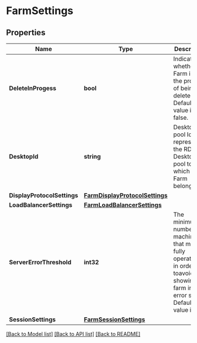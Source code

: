 # FarmSettings

## Properties

Name | Type | Description | Notes
------------ | ------------- | ------------- | -------------
**DeleteInProgess** | **bool** | Indicates whether the Farm is in the process of being deleted. Default value is false. | 
**DesktopId** | **string** | Desktop pool Id representing the RDS Desktop pool to which this Farm belongs. | [optional] 
**DisplayProtocolSettings** | [**FarmDisplayProtocolSettings**](FarmDisplayProtocolSettings.md) |  | [optional] 
**LoadBalancerSettings** | [**FarmLoadBalancerSettings**](FarmLoadBalancerSettings.md) |  | [optional] 
**ServerErrorThreshold** | **int32** | The minimum number of machines that must be fully operational in order toavoid showing the farm in an error state. Default value is 0. | [optional] 
**SessionSettings** | [**FarmSessionSettings**](FarmSessionSettings.md) |  | [optional] 

[[Back to Model list]](../README.md#documentation-for-models) [[Back to API list]](../README.md#documentation-for-api-endpoints) [[Back to README]](../README.md)


